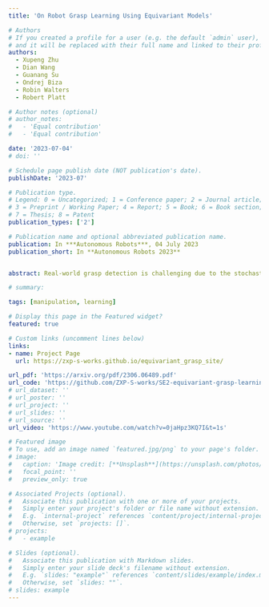 ```yaml
---
title: 'On Robot Grasp Learning Using Equivariant Models'

# Authors
# If you created a profile for a user (e.g. the default `admin` user), write the username (folder name) here
# and it will be replaced with their full name and linked to their profile.
authors:
  - Xupeng Zhu
  - Dian Wang
  - Guanang Su
  - Ondrej Biza
  - Robin Walters
  - Robert Platt

# Author notes (optional)
# author_notes:
#   - 'Equal contribution'
#   - 'Equal contribution'

date: '2023-07-04'
# doi: ''

# Schedule page publish date (NOT publication's date).
publishDate: '2023-07'

# Publication type.
# Legend: 0 = Uncategorized; 1 = Conference paper; 2 = Journal article;
# 3 = Preprint / Working Paper; 4 = Report; 5 = Book; 6 = Book section;
# 7 = Thesis; 8 = Patent
publication_types: ['2']

# Publication name and optional abbreviated publication name.
publication: In ***Autonomous Robots***, 04 July 2023
publication_short: In **Autonomous Robots 2023** 


abstract: Real-world grasp detection is challenging due to the stochasticity in grasp dynamics and the noise in hardware. Ideally, the system would adapt to the real world by training directly on physical systems. However, this is generally difficult due to the large amount of training data required by most grasp learning models. In this paper, we note that the planar grasp function is SE(2)-equivariant and demonstrate that this structure can be used to constrain the neural network used during learning. This creates an inductive bias that can significantly improve the sample efficiency of grasp learning and enable end-to-end training from scratch on a physical robot with as few as 600 grasp attempts. We call this method Symmetric Grasp learning (SymGrasp) and show that it can learn to grasp “from scratch” in less that 1.5 h of physical robot time. This paper represents an expanded and revised version of the conference paper Zhu et al. (2022).

# summary: 

tags: [manipulation, learning]

# Display this page in the Featured widget?
featured: true

# Custom links (uncomment lines below)
links:
- name: Project Page
  url: https://zxp-s-works.github.io/equivariant_grasp_site/

url_pdf: 'https://arxiv.org/pdf/2306.06489.pdf'
url_code: 'https://github.com/ZXP-S-works/SE2-equivariant-grasp-learning'
# url_dataset: ''
# url_poster: ''
# url_project: ''
# url_slides: ''
# url_source: ''
url_video: 'https://www.youtube.com/watch?v=0jaHpz3KQ7I&t=1s'

# Featured image
# To use, add an image named `featured.jpg/png` to your page's folder.
# image:
#   caption: 'Image credit: [**Unsplash**](https://unsplash.com/photos/pLCdAaMFLTE)'
#   focal_point: ''
#   preview_only: true

# Associated Projects (optional).
#   Associate this publication with one or more of your projects.
#   Simply enter your project's folder or file name without extension.
#   E.g. `internal-project` references `content/project/internal-project/index.md`.
#   Otherwise, set `projects: []`.
# projects:
#   - example

# Slides (optional).
#   Associate this publication with Markdown slides.
#   Simply enter your slide deck's filename without extension.
#   E.g. `slides: "example"` references `content/slides/example/index.md`.
#   Otherwise, set `slides: ""`.
# slides: example
---
```


<!-- {{% callout note %}}
Click the _Cite_ button above to demo the feature to enable visitors to import publication metadata into their reference management software.
{{% /callout %}}

{{% callout note %}}
Create your slides in Markdown - click the _Slides_ button to check out the example.
{{% /callout %}}

Supplementary notes can be added here, including [code, math, and images](https://wowchemy.com/docs/writing-markdown-latex/). -->
